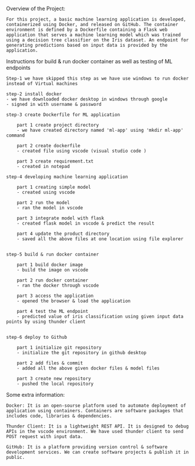 Overview of the Project:

    For this project, a basic machine learning application is developed, containerized using Docker, and released on GitHub. The container environment is defined by a Dockerfile containing a Flask web application that serves a machine learning model which was trained using a decision tree classifier on the Iris dataset. An endpoint for generating predictions based on input data is provided by the application. 


Instructions for build & run docker container as well as testing of ML endpoints

    Step-1 we have skipped this step as we have use windows to run docker instead of Virtual machines

    step-2 install docker
    - we have downloaded docker desktop in windows through google
    - signed in with username & password

    step-3 create Dockerfile for ML application

        part 1 create project directory
        - we have created directory named 'ml-app' using 'mkdir ml-app' command

        part 2 create dockerfile
        - created file using vscode (visual studio code )

        part 3 create requirement.txt
        - created in notepad

    step-4 developing machine learning application

        part 1 creating simple model
        - created using vscode

        part 2 run the model
        - ran the model in vscode

        part 3 integrate model with flask
        - created flask model in vscode & predict the result

        part 4 update the product directory
        - saved all the above files at one location using file explorer


    step-5 build & run docker container

        part 1 build docker image
        - build the image on vscode

        part 2 run docker container
        - ran the docker through vscode

        part 3 access the application
        - opened the browser & load the application

        part 4 test the ML endpoint
        - predicted value of iris classification using given input data points by using thunder client


    step-6 deploy to Github

        part 1 initialize git repository
        - initialize the git repository in github desktop

        part 2 add files & commit
        - added all the above given docker files & model files

        part 3 create new repository
        - pushed the local repository

Some extra information:

    Docker: It is an open-sourse platform used to automate deployment of application using containers. Containers are software packages that includes code, libraries & dependencies.

    Thunder Client: It is a lightweight REST API. It is designed to debug APIs in the vscode environment. We have used thunder client to send POST request with input data.

    GitHub: It is a platform providing version control & software development services. We can create software projects & publish it in public.






